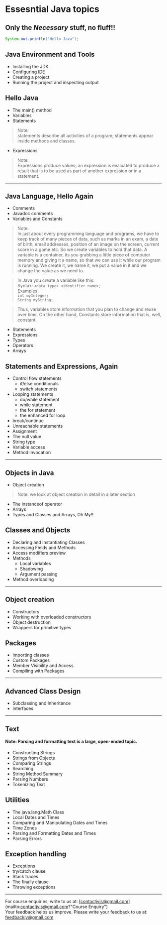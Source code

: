 # Essesntial Java topics
## Only the *Necessary* stuff, no fluff!!

 ```java
 System.out.println("Hello Java");
 ```

## Java Environment and Tools
- Installing the JDK
- Configuring IDE
- Creating a project
- Running the project and inspecting output

## Hello Java
- The main() method
- Variables
- Statements 
> Note:<br> statements describe all activities of a program; statements appear inside methods and classes.
- Expressions
> Note:<br> Expressions produce values; an expression is evaluated to produce a result that is to be used as part of another expression or in a statement.

<hr>

## Java Language, Hello Again
- Comments
- Javadoc comments
- Variables and Constants
> Note: <br> In just about every programming language and programs, we have to keep track of many pieces of data, such as marks in an exam, 
a date of birth, email addresses, position of an image on the screen, current score in a game etc.
So we create variables to hold that data. A variable is a container, its you grabbing a little piece of computer
memory and giving it a name, so that we can use it while our program is running.
We create it, we name it, we put a value in it and we change the value as we need to.

> In Java you create a variable like this:<br/>
> Syntax: `<data type> <identifier name>;`<br/>
> Examples:<br/>
> `int myInteger;`<br/>
> `String myString;`<br>

> Thus, variables store information that you plan to change and reuse over time. On the other hand, Constants store information that is, well, constant.

- Statements
- Expressions
- Types
- Operators
- Arrays

## Statements and Expressions, Again
- Control flow statements
  - if/else conditionals
  - switch statements
- Looping statements
  - do/while statement
  - while statement
  - the for statement
  - the enhanced for loop
- break/continue
- Unreachable statements
- Assignment
- The null value
- String type
- Variable access
- Method invocation

<hr>

## Objects in Java
- Object creation
> Note: we look at object creation in detail in a later section 
- The instanceof operator
- Arrays
- Types and Classes and Arrays, Oh My!!

## Classes and Objects
- Declaring and Instantiating Classes
- Accessing Fields and Methods
- Access modifiers preview
- Methods
  - Local variables
  - Shadowing
  - Argument passing
- Method overloading

<hr>

## Object creation
- Constructors
- Working with overloaded constructors
- Object destruction
- Wrappers for primitive types

## Packages
- Importing classes
- Custom Packages
- Member Visibility and Access
- Compiling with Packages

<hr>

## Advanced Class Design
- Subclassing and Inheritance
- Interfaces

<hr>

## Text
#### Note: Parsing and formatting text is a large, open-ended topic.
- Constructing Strings
- Strings from Objects
- Comparing Strings
- Searching
- String Method Summary
- Parsing Numbers
- Tokenizing Text

## Utilities
- The java.lang.Math Class
- Local Dates and Times
- Comparing and Manipulating Dates and Times
- Time Zones
- Parsing and Formatting Dates and Times
- Parsing Errors

## Exception handling
- Exceptions
- try/catch clause
- Stack traces
- The finally clause
- Throwing exceptions

<hr>

For course enquiries, write to us at: [contactjvis@gmail.com](mailto:contactjvis@gmail.com?"Course Enquiry")<br>
Your feedback helps us improve. Please write your feedback to us at: [feedbackjv@gmail.com](mailto:feedbackjv@gmail.com?subject=Feedback)
